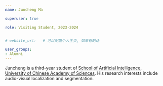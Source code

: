```yaml
---
name: Juncheng Ma

superuser: true

role: Visiting Student, 2023-2024


# website_url:   # 可以配置个人主页, 如果有的话

user_groups:
- Alumni
---
```


Juncheng is a third-year student of [School of Artificial Intelligence](https://ai.ucas.ac.cn/index.php/zh-cn/), [University of Chinese Academy of Sciences](https://www.ucas.ac.cn/). His research interests include audio-visual localization and segmentation.